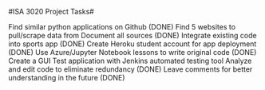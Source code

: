 #ISA 3020 Project Tasks#

Find similar python applications on Github (DONE)
Find 5 websites to pull/scrape data from
Document all sources (DONE)
Integrate existing code into sports app (DONE)
Create Heroku student account for app deployment (DONE)
Use Azure/Jupyter Notebook lessons to write original code (DONE)
Create a GUI
Test application with Jenkins automated testing tool
Analyze and edit code to eliminate redundancy (DONE)
Leave comments for better understanding in the future (DONE)
